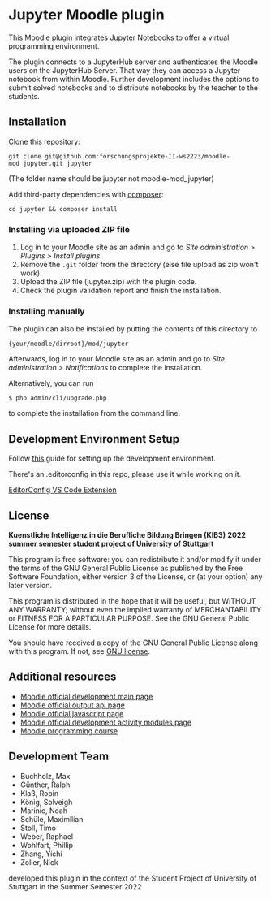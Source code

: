 # Jupyter Moodle plugin

This Moodle plugin integrates Jupyter Notebooks to offer a virtual programming environment.

The plugin connects to a JupyterHub server and authenticates the Moodle users on the JupyterHub Server. That way they
can access a Jupyter notebook from within Moodle. Further development includes the options to submit solved
notebooks and to distribute notebooks by the teacher to the students.

## Installation

Clone this repository:

```shell
git clone git@github.com:forschungsprojekte-II-ws2223/moodle-mod_jupyter.git jupyter
```

(The folder name should be jupyter not moodle-mod_jupyter)

Add third-party dependencies with [composer](https://getcomposer.org/download/):

```shell
cd jupyter && composer install
```

### Installing via uploaded ZIP file

1. Log in to your Moodle site as an admin and go to _Site administration >
   Plugins > Install plugins_.
1. Remove the `.git` folder from the directory (else file upload as zip won't work).
1. Upload the ZIP file (jupyter.zip) with the plugin code.
1. Check the plugin validation report and finish the installation.

### Installing manually

The plugin can also be installed by putting the contents of this directory to

    {your/moodle/dirroot}/mod/jupyter

Afterwards, log in to your Moodle site as an admin and go to _Site administration >
Notifications_ to complete the installation.

Alternatively, you can run

    $ php admin/cli/upgrade.php

to complete the installation from the command line.

## Development Environment Setup

Follow [this](https://github.com/forschungsprojekte-II-ws2223/setup/blob/main/DevEnvSetup.md) guide for setting up the development environment.

There's an .editorconfig in this repo, please use it while working on it.

[EditorConfig VS Code Extension](vscode://extension/EditorConfig.EditorConfig)

## License

**Kuenstliche Intelligenz in die Berufliche Bildung Bringen (KIB3)**
**2022 summer semester student project of University of Stuttgart**

This program is free software: you can redistribute it and/or modify it under
the terms of the GNU General Public License as published by the Free Software
Foundation, either version 3 of the License, or (at your option) any later
version.

This program is distributed in the hope that it will be useful, but WITHOUT ANY
WARRANTY; without even the implied warranty of MERCHANTABILITY or FITNESS FOR A
PARTICULAR PURPOSE. See the GNU General Public License for more details.

You should have received a copy of the GNU General Public License along with
this program. If not, see [GNU license](https://www.gnu.org/licenses).

## Additional resources

- [Moodle official development main page](https://docs.moodle.org/dev/Main_Page)
- [Moodle official output api page](https://docs.moodle.org/dev/Output_API)
- [Moodle official javascript page](https://docs.moodle.org/dev/Javascript_Modules)
- [Moodle official development activity modules page](https://docs.moodle.org/dev/Activity_modules)
- [Moodle programming course](https://www.youtube.com/playlist?list=PLgfLVzXXIo5q10qVXDVyD-JZVyZL9pCq0)

## Development Team

- Buchholz, Max
- Günther, Ralph
- Klaß, Robin
- König, Solveigh
- Marinic, Noah
- Schüle, Maximilian
- Stoll, Timo
- Weber, Raphael
- Wohlfart, Phillip
- Zhang, Yichi
- Zoller, Nick

developed this plugin in the context of the Student Project of University of Stuttgart in the Summer Semester 2022
